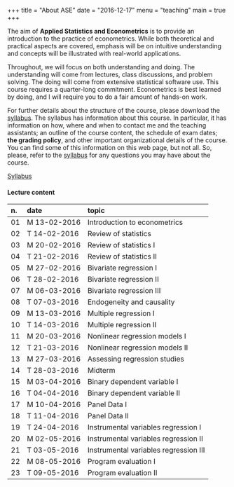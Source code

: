 +++
title = "About ASE"
date = "2016-12-17"
menu = "teaching"
main = true
+++


The aim of **Applied Statistics and Econometrics** is to provide an introduction to the practice of econometrics. While both theoretical and practical aspects are covered, emphasis will be on intuitive understanding and concepts will be illustrated with real-world applications.

<!--more-->

Throughout, we will focus on both understanding and doing. The understanding will come from lectures, class discussions, and problem solving. The doing will come from extensive statistical software use. This course requires a quarter-long commitment. Econometrics is best learned by doing, and I will require you to do a fair amount of hands-on work.

For further details about the structure of the course, please download the [syllabus](../files/teaching/syllabus-ase-2017.pdf). The syllabus has information about this course. In particular, it has information on how, where and when to contact me and the teaching assistants; an outline of the course content, the schedule of exam dates; **the grading policy**, and other important organizational details of the course. You can find some of this information on this web page, but not all.  So, please, refer to the [syllabus](../files/teaching/syllabus-ase-2017.pdf) for any questions you may have about the course.

<span class="label error outline"><a href="../files/teaching/syllabus-ase-2017.pdf">Syllabus</a></span>


#### Lecture content


| n. | date         |topic                                 |
|:---|:-------------|:-------------------------------------|
| 01 | M 13-02-2016 | Introduction to econometrics         |
| 02 | T 14-02-2016 | Review of statistics                 |
| 03 | M 20-02-2016 | Review of statistics I               |
| 04 | T 21-02-2016 | Review of statistics II              |
| 05 | M 27-02-2016 | Bivariate regression I               |
| 06 | T 28-02-2016 | Bivariate regression II              |
| 07 | M 06-03-2016 | Bivariate regression III             |
| 08 | T 07-03-2016 | Endogeneity and causality            |
| 09 | M 13-03-2016 | Multiple regression I                |
| 10 | T 14-03-2016 | Multiple regression II               |
| 11 | M 20-03-2016 | Nonlinear regression models I        |
| 12 | T 21-03-2016 | Nonlinear regression models II       |
| 13 | M 27-03-2016 | Assessing regression studies         |
| 14 | T 28-03-2016 | Midterm                              |
| 15 | M 03-04-2016 | Binary dependent variable I          |
| 16 | T 04-04-2016 | Binary dependent variable II         |
| 17 | M 10-04-2016 | Panel Data I                         |
| 18 | T 11-04-2016 | Panel Data II                        |
| 19 | T 24-04-2016 | Instrumental variables regression I  |
| 20 | M 02-05-2016 | Instrumental variables regression II |
| 21 | T 03-05-2016 | Instrumental variables regression III|
| 22 | M 08-05-2016 | Program evaluation I                 |
| 23 | T 09-05-2016 | Program evaluation II                |
